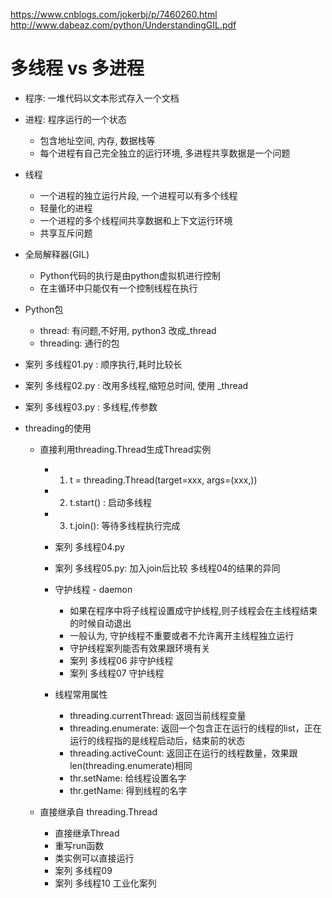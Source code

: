 
https://www.cnblogs.com/jokerbj/p/7460260.html 
http://www.dabeaz.com/python/UnderstandingGIL.pdf

# 多线程 vs 多进程
- 程序: 一堆代码以文本形式存入一个文档
- 进程: 程序运行的一个状态
    - 包含地址空间, 内存, 数据栈等
    - 每个进程有自己完全独立的运行环境, 多进程共享数据是一个问题
    
- 线程
    - 一个进程的独立运行片段, 一个进程可以有多个线程
    - 轻量化的进程
    - 一个进程的多个线程间共享数据和上下文运行环境
    - 共享互斥问题
    
- 全局解释器(GIL)
    - Python代码的执行是由python虚拟机进行控制
    - 在主循环中只能仅有一个控制线程在执行
    
- Python包
    - thread: 有问题,不好用, python3 改成_thread
    - threading: 通行的包

- 案列 多线程01.py : 顺序执行,耗时比较长
- 案列 多线程02.py : 改用多线程,缩短总时间, 使用 _thread
- 案列 多线程03.py : 多线程,传参数


- threading的使用
    - 直接利用threading.Thread生成Thread实例
        - 1. t = threading.Thread(target=xxx, args=(xxx,))
        - 2. t.start() : 启动多线程
        - 3. t.join(): 等待多线程执行完成
        - 案列 多线程04.py
        - 案列 多线程05.py: 加入join后比较 多线程04的结果的异同
        - 守护线程 - daemon
            - 如果在程序中将子线程设置成守护线程,则子线程会在主线程结束的时候自动退出
            - 一般认为, 守护线程不重要或者不允许离开主线程独立运行
            - 守护线程案列能否有效果跟环境有关
            - 案列 多线程06 非守护线程
            - 案列 多线程07 守护线程
            
        - 线程常用属性
            - threading.currentThread: 返回当前线程变量
            - threading.enumerate: 返回一个包含正在运行的线程的list，正在运行的线程指的是线程启动后，结束前的状态
            - threading.activeCount: 返回正在运行的线程数量，效果跟 len(threading.enumerate)相同
            - thr.setName: 给线程设置名字
            - thr.getName: 得到线程的名字
        
    - 直接继承自 threading.Thread
        - 直接继承Thread
        - 重写run函数
        - 类实例可以直接运行
        - 案列 多线程09
        - 案列 多线程10 工业化案列
        
    
        
